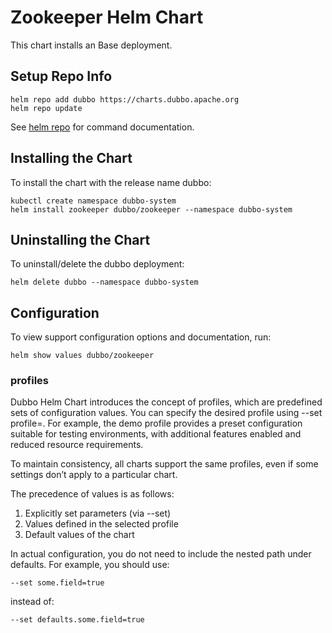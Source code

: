 # Zookeeper Helm Chart

This chart installs an Base deployment.

## Setup Repo Info
```
helm repo add dubbo https://charts.dubbo.apache.org
helm repo update
```
See [helm repo](https://helm.sh/docs/helm/helm_repo/) for command documentation.

## Installing the Chart

To install the chart with the release name dubbo:
```
kubectl create namespace dubbo-system
helm install zookeeper dubbo/zookeeper --namespace dubbo-system
```

## Uninstalling the Chart

To uninstall/delete the dubbo deployment:
```
helm delete dubbo --namespace dubbo-system
```

## Configuration

To view support configuration options and documentation, run:
```
helm show values dubbo/zookeeper
```

### profiles
Dubbo Helm Chart introduces the concept of profiles, which are predefined sets of configuration values. You can specify the desired profile using --set profile=<profile>. For example, the demo profile provides a preset configuration suitable for testing environments, with additional features enabled and reduced resource requirements.

To maintain consistency, all charts support the same profiles, even if some settings don’t apply to a particular chart.

The precedence of values is as follows:
1. Explicitly set parameters (via --set)
2. Values defined in the selected profile
3. Default values of the chart

In actual configuration, you do not need to include the nested path under defaults. For example, you should use:
```
--set some.field=true
```

instead of:
```
--set defaults.some.field=true
```